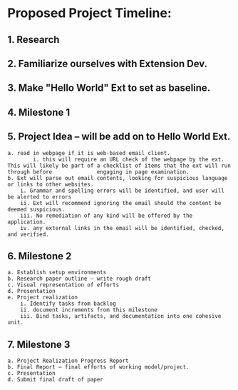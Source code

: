 # Proposed Project Timeline:

## 1. Research

## 2. Familiarize ourselves with Extension Dev.

## 3.  Make "Hello World" Ext to set as baseline.

## 4. Milestone 1

## 5. Project Idea – will be add on to Hello World Ext.
	a. read in webpage if it is web-based email client.
    		i. this will require an URL check of the webpage by the ext. This will likely be part of a checklist of items that the ext will run through before 				engaging in page examination.
	b. Ext will parse out email contents, looking for suspicious language or links to other websites.
		i. Grammar and spelling errors will be identified, and user will be alerted to errors
		ii. Ext will recommend ignoring the email should the content be deemed suspicious. 
		iii. No remediation of any kind will be offered by the application.
		iv. any external links in the email will be identified, checked, and verified. 

## 6. Milestone 2
	a. Establish setup environments
	b. Research paper outline – write rough draft
	c. Visual representation of efforts
	d. Presentation
	e. Project realization
		i. Identify tasks from backlog
		ii. document increments from this milestone
		iii. Bind tasks, artifacts, and documentation into one cohesive unit. 

## 7. Milestone 3
	a. Project Realization Progress Report
  	b. Final Report – final efforts of working model/project. 
  	c. Presentation
  	d. Submit final draft of paper 
